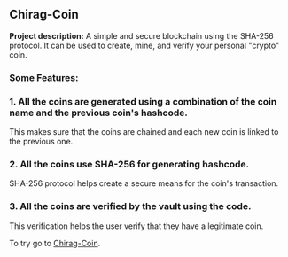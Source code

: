 ## Chirag-Coin

**Project description:** A simple and secure blockchain using the SHA-256 protocol. It can be used to create, mine, and verify your personal "crypto" coin.

### Some Features:

### 1. All the coins are generated using a combination of the coin name and the previous coin's hashcode.

This makes sure that the coins are chained and each new coin is linked to the previous one.

### 2. All the coins use SHA-256 for generating hashcode.

SHA-256 protocol helps create a secure means for the coin's transaction.

### 3. All the coins are verified by the vault using the code. 

This verification helps the user verify that they have a legitimate coin. 

To try go to [Chirag-Coin](https://github.com/Chirag-Bhardwaj/Chirag-Coin).
